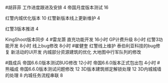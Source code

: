 #胡菲菲 
工作进度跟进及安排   4
帝国月度版本测试 16

红警内城优化版本  10
红警新版本线上更新维护 4

红警3版本推进 4

KingShoot版本同步  4
#雷龙灏 
直充功能开发     16小时
GP计费升级        8小时
红警3功能开发     8小时
线上bug修改       8小时
#崔健奎 
红警线上维护
泰伯利亚科技的bug修复
新活动的UI开发
内城部分资源建筑的优化
大地图中行军队列的修改

#聂成兵 
帝国6.6.0版本测试BUG修改       12小时
帝国6.6.0版本正式包出包       4小时
#熊福成 
帝国6.6.0版本测试问题修改          12
3D版本建筑绑定解锁处理             12
3D内城城墙的处理                        8
内城任务流程串联                         8